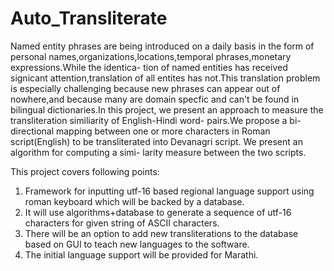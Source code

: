 # Auto_Transliterate

Named entity phrases are being introduced on a daily basis in the form of personal
names,organizations,locations,temporal phrases,monetary expressions.While the identica-
tion of named entities has received signicant attention,translation of all entites has not.This
translation problem is especially challenging because new phrases can appear out of nowhere,and
because many are domain specfic and can't be found in bilingual dictionaries.In this project,
we present an approach to measure the transliteration similiarity of English-Hindi word-
pairs.We propose a bi-directional mapping between one or more characters in Roman script(English)
to be transliterated into Devanagri script. We present an algorithm for computing a simi-
larity measure between the two scripts. 

This project covers following points:
1. Framework for inputting utf-16 based regional language support using roman keyboard
which will be backed by a database.
2. It will use algorithms+database to generate a sequence of utf-16 characters for given
string of ASCII characters.
3. There will be an option to add new transliterations to the database based on GUI to
teach new languages to the software.
4. The initial language support will be provided for Marathi.
